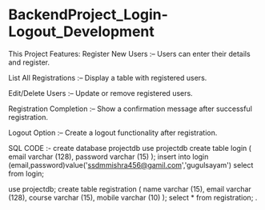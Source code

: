 # BackendProject_Login-Logout_Development

This Project Features:
Register New Users :– Users can enter their details and register.

List All Registrations :– Display a table with registered users.

Edit/Delete Users :– Update or remove registered users.

Registration Completion :– Show a confirmation message after successful registration.

Logout Option :– Create a logout functionality after registration.


SQL CODE :-
create database projectdb
use projectdb
create table login
(
 email varchar (128),
 password varchar (15)
);
insert into login (email,password)value('ssdmmishra456@gamil.com','gugulsayam')
select from login;

use projectdb;
create table registration
(
name varchar (15),
email varchar (128),
course varchar (15),
mobile varchar (10)
);
select * from registration; .

